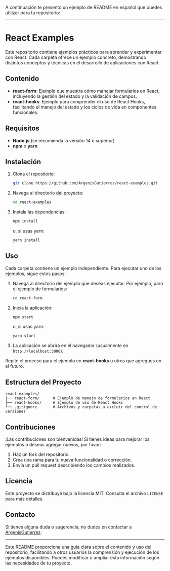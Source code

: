 A continuación te presento un ejemplo de README en español que puedes utilizar para tu repositorio:

---

# React Examples

Este repositorio contiene ejemplos prácticos para aprender y experimentar con React. Cada carpeta ofrece un ejemplo concreto, demostrando distintos conceptos y técnicas en el desarrollo de aplicaciones con React.

## Contenido

- **react-form**: Ejemplo que muestra cómo manejar formularios en React, incluyendo la gestión del estado y la validación de campos.
- **react-hooks**: Ejemplo para comprender el uso de React Hooks, facilitando el manejo del estado y los ciclos de vida en componentes funcionales.

## Requisitos

- **Node.js** (se recomienda la versión 14 o superior)
- **npm** o **yarn**

## Instalación

1. Clona el repositorio:
   ```bash
   git clone https://github.com/ArgenisGutierrez/react-examples.git
   ```
2. Navega al directorio del proyecto:
   ```bash
   cd react-examples
   ```
3. Instala las dependencias:
   ```bash
   npm install
   ```
   o, si usas yarn:
   ```bash
   yarn install
   ```

## Uso

Cada carpeta contiene un ejemplo independiente. Para ejecutar uno de los ejemplos, sigue estos pasos:

1. Navega al directorio del ejemplo que deseas ejecutar. Por ejemplo, para el ejemplo de formularios:
   ```bash
   cd react-form
   ```
2. Inicia la aplicación:
   ```bash
   npm start
   ```
   o, si usas yarn:
   ```bash
   yarn start
   ```
3. La aplicación se abrirá en el navegador (usualmente en `http://localhost:3000`).

Repite el proceso para el ejemplo en **react-hooks** u otros que agregues en el futuro.

## Estructura del Proyecto

```plaintext
react-examples/
├── react-form/      # Ejemplo de manejo de formularios en React
├── react-hooks/     # Ejemplo de uso de React Hooks
└── .gitignore       # Archivos y carpetas a excluir del control de versiones
```

## Contribuciones

¡Las contribuciones son bienvenidas! Si tienes ideas para mejorar los ejemplos o deseas agregar nuevos, por favor:
1. Haz un fork del repositorio.
2. Crea una rama para tu nueva funcionalidad o corrección.
3. Envía un pull request describiendo los cambios realizados.

## Licencia

Este proyecto se distribuye bajo la licencia MIT. Consulta el archivo `LICENSE` para más detalles.

## Contacto

Si tienes alguna duda o sugerencia, no dudes en contactar a [ArgenisGutierrez](https://github.com/ArgenisGutierrez).

---

Este README proporciona una guía clara sobre el contenido y uso del repositorio, facilitando a otros usuarios la comprensión y ejecución de los ejemplos disponibles. Puedes modificar o ampliar esta información según las necesidades de tu proyecto.
